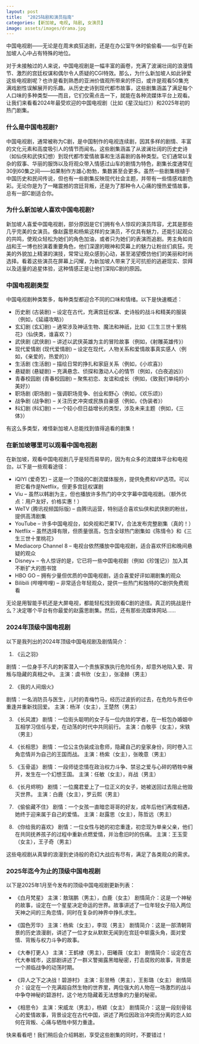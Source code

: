 ```yaml
---
layout: post
title:  "2025陆剧和演员指南"
categories: [新加坡, 电视, 陆剧, 女演员]
image: assets/images/drama.jpg
---
```


中国电视剧——无论是在周末疯狂追剧，还是在办公室午休时偷偷看——似乎在新加坡人心中占有特殊的地位。

对于未接触过的人来说，中国电视剧是一幅丰富的画卷，充满了波澜壮阔的浪漫情节、激烈的宫廷权谋和偶尔令人质疑的CGI特效。那么，为什么新加坡人如此钟爱这些电视剧呢？也许是看到熟悉的亚洲价值观所带来的怀旧，或许是观看50集充满戏剧性误解展开的乐趣。从历史史诗到现代都市故事，这些剧集涵盖了满足每个人口味的多种类型——而且，它们仅需点击一下，就能在各种流媒体平台上观看。让我们来看看2024年最受欢迎的中国电视剧（比如《星汉灿烂》）和2025年初的热门剧集。

### 什么是中国电视剧?

中国电视剧，通常被称为C剧，是中国制作的电视连续剧，因其多样的剧情、丰富的文化元素和高度吸引人的情节而闻名。这些剧集涵盖了从波澜壮阔的历史史诗（如仙侠和武侠幻想）到现代都市爱情故事和生活喜剧的各种类型。它们通常以复杂的叙事、华丽的服饰以及将观众带入情感过山车的剧情为特色，剧集长度通常在30到60集之间——如果制作方雄心勃勃，集数甚至会更多。虽然一些剧集根植于中国历史和民间传说，但也有一些剧集反映现代社会主题，并带有一些情感戏剧色彩。无论你是为了一睹震撼的宫廷背叛，还是为了那种令人心痛的慢热爱情故事，总有一部C剧适合你。

### 为什么新加坡人喜欢中国电视剧?

新加坡人喜爱中国电视剧，部分原因是它们拥有令人惊叹的演员阵容，尤其是那些几乎完美的女演员。像赵露思和杨紫这样的女演员，不仅具有魅力，还能引起观众的共鸣，使观众轻松为她们的角色加油，或者只为她们的表演而追剧。男主角如肖战和王一博也扮演着重要角色，他们深邃的眼神和荧幕上的魅力让粉丝们疯狂。完美的外貌加上精湛的演技，常常让观众感到心动，甚至渴望模仿他们的美丽和时尚选择。看着这些演员在屏幕上闪耀，为新加坡人带来了无可抗拒的逃避现实、崇拜以及适量的追星体验，这种情感正是让他们深陷C剧的原因。

### 中国电视剧类型

中国电视剧种类繁多，每种类型都迎合不同的口味和情绪。以下是快速概述：

+ 历史剧 (古装剧) – 设定在古代，充满宫廷权谋、史诗般的战斗和精美的服装（例如，《延禧攻略》）
+ 玄幻剧 (玄幻剧) – 通常涉及神话生物、魔法和神祇，比如《三生三世十里桃花》（仙侠类，谁喜欢？）
+ 武侠剧 (武侠剧) – 讲述以武侠英雄为主的冒险故事（例如，《射雕英雄传》）
+ 现代爱情剧 (现代爱情剧) – 设定在现代，人物关系和爱情故事真实感人（例如，《亲爱的，热爱的》）
+ 生活剧 (生活剧) – 描绘日常的挣扎和家庭关系（例如，《小欢喜》）
+ 悬疑剧 (悬疑剧) – 充满悬念、侦探和激动人心的情节（例如，《白夜追凶》）
+ 青春校园剧 (青春校园剧) – 聚焦初恋、友谊和成长（例如，《致我们单纯的小美好》）
+ 职场剧 (职场剧) – 强调职场竞争、创业和野心（例如，《欢乐颂》）
+ 战争剧 (战争剧) – 关注历史冲突或民族自豪感（例如，《伪装者》）
+ 科幻剧 (科幻剧) – 一个较小但日益增长的类型，涉及未来主题（例如，《三体》）

有这么多类型，难怪新加坡人总能找到值得追看的剧集！

### 在新加坡哪里可以观看中国电视剧

在新加坡，观看中国电视剧几乎是轻而易举的，因为有众多的流媒体平台和电视台。以下是一些观看途径：

+ iQIYI (爱奇艺) – 这是一个顶级的C剧流媒体服务，提供免费和VIP选项。可以把它看作是Netflix，但更多宫廷权谋剧
+ Viu – 虽然以韩剧为主，但也播放许多热门的中文字幕中国电视剧。（额外优点：用户友好，价格实惠！）
+ WeTV (腾讯视频国际版) – 由腾讯运营，特别适合喜欢仙侠和武侠剧的粉丝，提供高清剧集
+ YouTube – 许多中国电视台，如央视和芒果TV，合法发布完整剧集（真的！）
+ Netflix – 虽然选择有限，但质量很高，包含全球热门剧集如《陈情令》和《三生三世十里桃花》
+ Mediacorp Channel 8 – 电视台依然播放中国电视剧，适合喜欢怀旧和晚间悬疑的观众
+ Disney+ – 令人惊讶的是，它已将一些中国电视剧（例如《珍馐记》）加入其不断扩大的图书馆
+ HBO GO – 拥有少量但优质的中国电视剧，适合喜爱好评如潮剧集的观众
+ Bilibili (哔哩哔哩) – 非常适合年轻观众，提供一些热门和独特的C剧供免费观看

无论是用智能手机还是大屏电视，都能轻松找到观看C剧的途径。真正的挑战是什么？决定哪个平台有你最爱的赵露思剧集。然后，还有那些流媒体网站……

### 2024年顶级中国电视剧

以下是我列出的2024年顶级中国电视剧及剧情简介：

1. 《云之羽》

剧情：一位身手不凡的刺客潜入一个贵族家族执行危险任务，却意外地陷入爱、背叛与隐藏的真相之中。
主演：虞书欣（女主），张凌赫（男主）

2. 《我的人间烟火》

剧情：一名消防员与医生，儿时的青梅竹马，经历过波折的过去，在危险与责任中重逢并重新找回爱。
主演：杨洋（女主），王楚然（男主）

3. 《长风渡》
剧情：一位街头聪明的女子与一位内敛的学者，在一桩包办婚姻中互相学习信任与爱，在动荡的时代中共同前行。
主演：白敬亭（女主），宋轶（男主）

4. 《长相思》
剧情：一位公主伪装成治愈师，隐藏自己的皇家身份，同时卷入三角恋情并为自己的王国而战。
主演：杨紫（女主），张晚意（男主）

5. 《玉骨遥》
剧情：一段师徒恋情在政治权力斗争、禁忌之爱与心碎的牺牲中展开，发生在一个幻想王国。
主演：任敏（女主），肖战（男主）

6. 《长月烬明》
剧情：一位魔君爱上了一位正义的女子，她被送回过去阻止他毁灭世界。
主演：白鹿（女主），罗云熙（男主）

7. 《偷偷藏不住》
剧情：一个女孩一直暗恋哥哥的好友，成年后他们再度相遇，她终于迎来属于自己的爱情。
主演：赵露思（女主），陈哲远（男主）

8. 《你给我的喜欢》
剧情：一位女性与她的初恋重逢，初恋现为单亲父亲，他们在共同抚养孩子的过程中重新点燃爱情，并治愈旧时的伤痛。
主演：王玉雯（女主），王子奇（男主）

这些电视剧从真挚的浪漫到史诗般的奇幻大战应有尽有，满足了各类观众的需求。

### 2025年迄今为止的顶级中国电视剧

以下是2025年1月至今发布的顶级中国电视剧更新列表：

+ 《白月梵星》
主演：敖瑞鹏（男主），白鹿（女主）
剧情简介：这是一个神秘的故事，设定在一个星星决定命运的世界。故事讲述了一位年轻女子陷入两位天神之间的三角恋情，同时在复杂的神界中挣扎求生。

+ 《国色芳华》
主演：杨紫（女主），李现（男主）
剧情简介：这是一部清朝背景的历史浪漫剧，讲述了一位才女从默默无闻到在宫廷中崭露头角，面对爱情、背叛与权力斗争的故事。

+ 《大奉打更人》
主演：王鹤棣（男主），田曦薇（女主）
剧情简介：设定在古代大奉城市，这部剧讲述了一群义警揭露黑暗秘密，打击腐败的故事，背景是一个濒临战争的动荡时期。

+ 《异人之下之决战！碧游村》
主演：彭昱畅（男主），王影璐（女主）
剧情简介：设定在一个充满超自然生物的世界里，两位强大的人物在一场激烈的战斗中争夺神秘的碧游村，这个地方隐藏着无法想象的力量的秘密。

+ 《相思令》
主演：宋威龙（男主），杨颖（女主）
剧情简介：这是一段刻骨铭心的爱情故事，背景设定在古代中国，讲述了两位因政治冲突而分离的恋人如何在背叛、心痛与牺牲中努力重逢。

快来看看吧！我们稍后会介绍韩剧，享受这些剧集的同时，不要错过！
